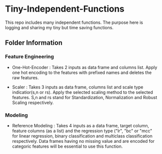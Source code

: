 # Tiny-Independent-Functions
This repo includes many independent functions. The purpose here is logging and sharing my tiny but time saving functions. 

## Folder Information

### Feature Engineering

- One-Hot-Encoder : Takes 2 inputs as data frame and columns list. Apply one hot encoding to the features with prefixed names and deletes the raw features.

- Scaler : Takes 3 inputs as data frame, columns list and scale type indicatior(s,n or rs). Apply the selected scaling method to the selected features. S,n and rs stand for Standardization, Normalization and Robust Scaling respectively.

### Modeling

- Reference Modeling : Takes 4 inputs as a data frame, target column, feature columns (as a list) and the regression type ("lr", "bc" or "mcc" for linear regression, binary classification and multiclass classification respectively. Data frames having no missing value and are encoded for categoric features will be essential to use this function.
